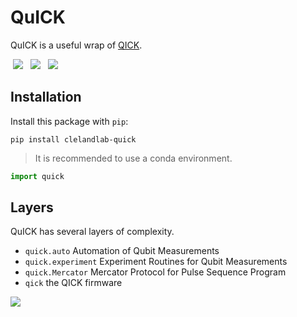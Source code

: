 # QuICK

QuICK is a useful wrap of [QICK](https://github.com/openquantumhardware/qick).

<div>
  <a style="margin: 0.25rem;" href="https://clelandlab-quick.readthedocs.io/en/latest/"><img src="https://img.shields.io/readthedocs/clelandlab-quick?style=for-the-badge&logo=readthedocs&logoColor=white"></a>
  <a style="margin: 0.25rem;" href="https://pypi.org/project/clelandlab-quick/"><img src="https://img.shields.io/pypi/v/clelandlab-quick?style=for-the-badge&logo=pypi&logoColor=white"></a>
  <a style="margin: 0.25rem;" href="https://github.com/clelandlab/quick"><img src="https://img.shields.io/github/stars/clelandlab/quick?style=for-the-badge&logo=github"></a>
</div>

## Installation

Install this package with `pip`:

```
pip install clelandlab-quick
```

> It is recommended to use a conda environment.

```python
import quick
```

## Layers

QuICK has several layers of complexity.

- `quick.auto` Automation of Qubit Measurements
- `quick.experiment` Experiment Routines for Qubit Measurements
- `quick.Mercator` Mercator Protocol for Pulse Sequence Program
- `qick` the QICK firmware

![](https://clelandlab-quick.readthedocs.io/en/latest/Images/overview.png)
